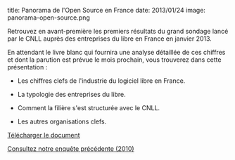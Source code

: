 title: Panorama de l'Open Source en France
date: 2013/01/24
image: panorama-open-source.png

Retrouvez en avant-première les premiers résultats du grand sondage lancé par
le CNLL auprès des entreprises du libre en France en janvier 2013.

En attendant le livre blanc qui fournira une analyse détaillée de ces chiffres
et dont la parution est prévue le mois prochain, vous trouverez dans cette
présentation :

- Les chiffres clefs de l'industrie du logiciel libre en France.

- La typologie des entreprises du libre.

- Comment la filière s'est structurée avec le CNLL.

- Les autres organisations clefs.

<p>
<a href="/static/pdf/panorama-open-source-2013-CNLL.pdf" class="btn btn-success"><i class="icon-download-alt"></i> Télécharger le document</a>
</p>

[Consultez notre enquête précédente (2010)](/static/pdf/cnll-carto-07.pdf)
